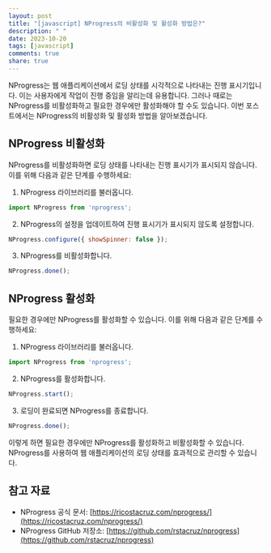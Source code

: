 ```yaml
---
layout: post
title: "[javascript] NProgress의 비활성화 및 활성화 방법은?"
description: " "
date: 2023-10-20
tags: [javascript]
comments: true
share: true
---
```


NProgress는 웹 애플리케이션에서 로딩 상태를 시각적으로 나타내는 진행 표시기입니다. 이는 사용자에게 작업이 진행 중임을 알리는데 유용합니다. 그러나 때로는 NProgress를 비활성화하고 필요한 경우에만 활성화해야 할 수도 있습니다. 이번 포스트에서는 NProgress의 비활성화 및 활성화 방법을 알아보겠습니다.

## NProgress 비활성화

NProgress를 비활성화하면 로딩 상태를 나타내는 진행 표시기가 표시되지 않습니다. 이를 위해 다음과 같은 단계를 수행하세요:

1. NProgress 라이브러리를 불러옵니다.

```javascript
import NProgress from 'nprogress';
```

2. NProgress의 설정을 업데이트하여 진행 표시기가 표시되지 않도록 설정합니다.

```javascript
NProgress.configure({ showSpinner: false });
```

3. NProgress를 비활성화합니다.

```javascript
NProgress.done();
```

## NProgress 활성화

필요한 경우에만 NProgress를 활성화할 수 있습니다. 이를 위해 다음과 같은 단계를 수행하세요:

1. NProgress 라이브러리를 불러옵니다.

```javascript
import NProgress from 'nprogress';
```

2. NProgress를 활성화합니다.

```javascript
NProgress.start();
```

3. 로딩이 완료되면 NProgress를 종료합니다.

```javascript
NProgress.done();
```

이렇게 하면 필요한 경우에만 NProgress를 활성화하고 비활성화할 수 있습니다. NProgress를 사용하여 웹 애플리케이션의 로딩 상태를 효과적으로 관리할 수 있습니다.

## 참고 자료

- NProgress 공식 문서: [https://ricostacruz.com/nprogress/](https://ricostacruz.com/nprogress/)
- NProgress GitHub 저장소: [https://github.com/rstacruz/nprogress](https://github.com/rstacruz/nprogress)